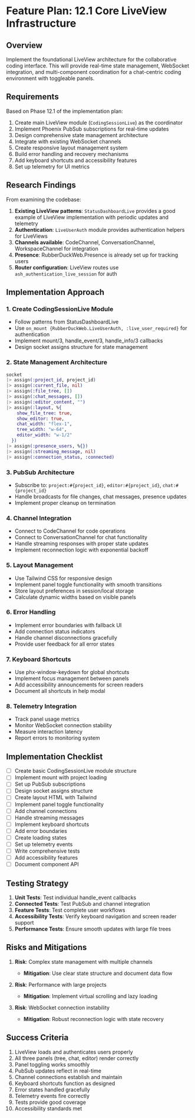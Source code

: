 # Feature Plan: 12.1 Core LiveView Infrastructure

## Overview
Implement the foundational LiveView architecture for the collaborative coding interface. This will provide real-time state management, WebSocket integration, and multi-component coordination for a chat-centric coding environment with toggleable panels.

## Requirements
Based on Phase 12.1 of the implementation plan:
1. Create main LiveView module (`CodingSessionLive`) as the coordinator
2. Implement Phoenix PubSub subscriptions for real-time updates
3. Design comprehensive state management architecture
4. Integrate with existing WebSocket channels
5. Create responsive layout management system
6. Build error handling and recovery mechanisms
7. Add keyboard shortcuts and accessibility features
8. Set up telemetry for UI metrics

## Research Findings
From examining the codebase:
1. **Existing LiveView patterns**: `StatusDashboardLive` provides a good example of LiveView implementation with periodic updates and telemetry
2. **Authentication**: `LiveUserAuth` module provides authentication helpers for LiveViews
3. **Channels available**: CodeChannel, ConversationChannel, WorkspaceChannel for integration
4. **Presence**: RubberDuckWeb.Presence is already set up for tracking users
5. **Router configuration**: LiveView routes use `ash_authentication_live_session` for auth

## Implementation Approach

### 1. Create CodingSessionLive Module
- Follow patterns from StatusDashboardLive
- Use `on_mount {RubberDuckWeb.LiveUserAuth, :live_user_required}` for authentication
- Implement mount/3, handle_event/3, handle_info/3 callbacks
- Design socket assigns structure for state management

### 2. State Management Architecture
```elixir
socket
|> assign(:project_id, project_id)
|> assign(:current_file, nil)
|> assign(:file_tree, [])
|> assign(:chat_messages, [])
|> assign(:editor_content, "")
|> assign(:layout, %{
    show_file_tree: true,
    show_editor: true,
    chat_width: "flex-1",
    tree_width: "w-64",
    editor_width: "w-1/2"
  })
|> assign(:presence_users, %{})
|> assign(:streaming_message, nil)
|> assign(:connection_status, :connected)
```

### 3. PubSub Architecture
- Subscribe to: `project:#{project_id}`, `editor:#{project_id}`, `chat:#{project_id}`
- Handle broadcasts for file changes, chat messages, presence updates
- Implement proper cleanup on termination

### 4. Channel Integration
- Connect to CodeChannel for code operations
- Connect to ConversationChannel for chat functionality
- Handle streaming responses with proper state updates
- Implement reconnection logic with exponential backoff

### 5. Layout Management
- Use Tailwind CSS for responsive design
- Implement panel toggle functionality with smooth transitions
- Store layout preferences in session/local storage
- Calculate dynamic widths based on visible panels

### 6. Error Handling
- Implement error boundaries with fallback UI
- Add connection status indicators
- Handle channel disconnections gracefully
- Provide user feedback for all error states

### 7. Keyboard Shortcuts
- Use phx-window-keydown for global shortcuts
- Implement focus management between panels
- Add accessibility announcements for screen readers
- Document all shortcuts in help modal

### 8. Telemetry Integration
- Track panel usage metrics
- Monitor WebSocket connection stability
- Measure interaction latency
- Report errors to monitoring system

## Implementation Checklist
- [ ] Create basic CodingSessionLive module structure
- [ ] Implement mount with project loading
- [ ] Set up PubSub subscriptions
- [ ] Design socket assigns structure
- [ ] Create layout HTML with Tailwind
- [ ] Implement panel toggle functionality
- [ ] Add channel connections
- [ ] Handle streaming messages
- [ ] Implement keyboard shortcuts
- [ ] Add error boundaries
- [ ] Create loading states
- [ ] Set up telemetry events
- [ ] Write comprehensive tests
- [ ] Add accessibility features
- [ ] Document component API

## Testing Strategy
1. **Unit Tests**: Test individual handle_event callbacks
2. **Connected Tests**: Test PubSub and channel integration
3. **Feature Tests**: Test complete user workflows
4. **Accessibility Tests**: Verify keyboard navigation and screen reader support
5. **Performance Tests**: Ensure smooth updates with large file trees

## Risks and Mitigations
1. **Risk**: Complex state management with multiple channels
   - **Mitigation**: Use clear state structure and document data flow
   
2. **Risk**: Performance with large projects
   - **Mitigation**: Implement virtual scrolling and lazy loading
   
3. **Risk**: WebSocket connection instability
   - **Mitigation**: Robust reconnection logic with state recovery

## Success Criteria
1. LiveView loads and authenticates users properly
2. All three panels (tree, chat, editor) render correctly
3. Panel toggling works smoothly
4. PubSub updates reflect in real-time
5. Channel connections establish and maintain
6. Keyboard shortcuts function as designed
7. Error states handled gracefully
8. Telemetry events fire correctly
9. Tests provide good coverage
10. Accessibility standards met
